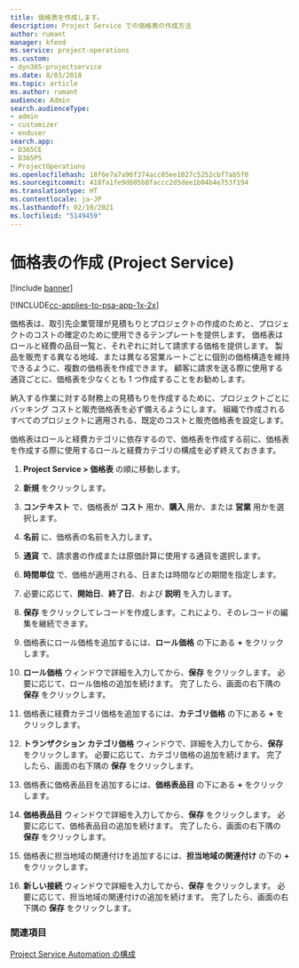 ```yaml
---
title: 価格表を作成します。
description: Project Service での価格表の作成方法
author: rumant
manager: kfend
ms.service: project-operations
ms.custom:
- dyn365-projectservice
ms.date: 8/03/2018
ms.topic: article
ms.author: rumant
audience: Admin
search.audienceType:
- admin
- customizer
- enduser
search.app:
- D365CE
- D365PS
- ProjectOperations
ms.openlocfilehash: 18f6e7a7a96f374acc85ee1027c5252cbf7ab5f0
ms.sourcegitcommit: 418fa1fe9d605b8faccc2d5dee1b04b4e753f194
ms.translationtype: HT
ms.contentlocale: ja-JP
ms.lasthandoff: 02/10/2021
ms.locfileid: "5149459"
---
```

# <a name="create-a-price-list-project-service"></a>価格表の作成 (Project Service)

[!include [banner](../includes/psa-now-project-operations.md)]

[!INCLUDE[cc-applies-to-psa-app-1x-2x](../includes/cc-applies-to-psa-app-1x-2x.md)]

価格表は、取引先企業管理が見積もりとプロジェクトの作成のためと、プロジェクトのコストの確定のために使用できるテンプレートを提供します。 価格表はロールと経費の品目一覧と、それぞれに対して請求する価格を提供します。 製品を販売する異なる地域、または異なる営業ルートごとに個別の価格構造を維持できるように、複数の価格表を作成できます。 顧客に請求を送る際に使用する通貨ごとに、価格表を少なくとも 1 つ作成することをお勧めします。  
  
納入する作業に対する財務上の見積もりを作成するために、プロジェクトごとにバッキング コストと販売価格表を必ず備えるようにします。 組織で作成されるすべてのプロジェクトに適用される、既定のコストと販売価格表を設定します。  
  
価格表はロールと経費カテゴリに依存するので、価格表を作成する前に、価格表を作成する際に使用するロールと経費カテゴリの構成を必ず終えておきます。  
  
1.  **Project Service > 価格表** の順に移動します。  
  
2.  **新規** をクリックします。  
  
3.  **コンテキスト** で、価格表が **コスト** 用か、**購入** 用か、または **営業** 用かを選択します。  
  
4.  **名前** に、価格表の名前を入力します。  
  
5.  **通貨** で、請求書の作成または原価計算に使用する通貨を選択します。  
  
6.  **時間単位** で、価格が適用される、日または時間などの期間を指定します。  
  
7.  必要に応じて、**開始日**、**終了日**、および **説明** を入力します。  
  
8.  **保存** をクリックしてレコードを作成します。これにより、そのレコードの編集を継続できます。  
  
9. 価格表にロール価格を追加するには、**ロール価格** の下にある **+** をクリックします。  
  
10. **ロール価格** ウィンドウで詳細を入力してから、**保存** をクリックします。 必要に応じて、ロール価格の追加を続けます。 完了したら、画面の右下隅の **保存** をクリックします。  
  
11. 価格表に経費カテゴリ価格を追加するには、**カテゴリ価格** の下にある **+** をクリックします。  
  
12. **トランザクション カテゴリ価格** ウィンドウで、詳細を入力してから、**保存** をクリックします。 必要に応じて、カテゴリ価格の追加を続けます。 完了したら、画面の右下隅の **保存** をクリックします。  
  
13. 価格表に価格表品目を追加するには、**価格表品目** の下にある **+** をクリックします。  
  
14. **価格表品目** ウィンドウで詳細を入力してから、**保存** をクリックします。 必要に応じて、価格表品目の追加を続けます。 完了したら、画面の右下隅の **保存** をクリックします。  
  
15. 価格表に担当地域の関連付けを追加するには、**担当地域の関連付け** の下の **+** をクリックします。  
  
16. **新しい接続** ウィンドウで詳細を入力してから、**保存** をクリックします。 必要に応じて、担当地域の関連付けの追加を続けます。 完了したら、画面の右下隅の **保存** をクリックします。  
  
### <a name="see-also"></a>関連項目  
 [Project Service Automation の構成](../psa/configure.md)
